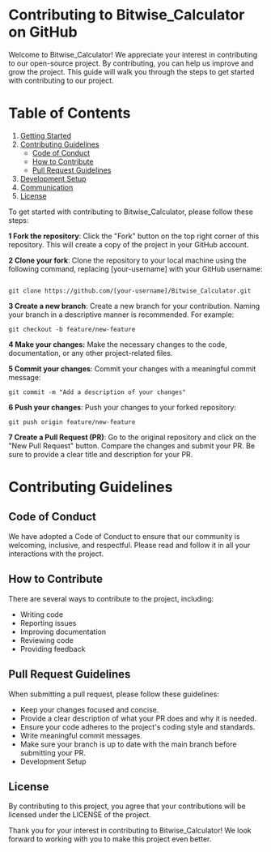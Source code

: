 # Contributing to Bitwise_Calculator on GitHub
Welcome to Bitwise_Calculator! We appreciate your interest in contributing to our open-source project. By contributing, you can help us improve and grow the project. This guide will walk you through the steps to get started with contributing to our project.

# Table of Contents

1. [Getting Started](#getting-started)
2. [Contributing Guidelines](#contributing-guidelines)
   - [Code of Conduct](#code-of-conduct)
   - [How to Contribute](#how-to-contribute)
   - [Pull Request Guidelines](#pull-request-guidelines)
3. [Development Setup](#development-setup)
4. [Communication](#communication)
5. [License](#license)

To get started with contributing to Bitwise_Calculator, please follow these steps:

**1 Fork the repository**: Click the "Fork" button on the top right corner of this repository. This will create a copy of the project in your GitHub account.

**2 Clone your fork**: Clone the repository to your local machine using the following command, replacing [your-username] with your GitHub username:

```

git clone https://github.com/[your-username]/Bitwise_Calculator.git
```

**3 Create a new branch**: Create a new branch for your contribution. Naming your branch in a descriptive manner is recommended. For example:

```
git checkout -b feature/new-feature
```
**4 Make your changes:** Make the necessary changes to the code, documentation, or any other project-related files.

**5 Commit your changes**: Commit your changes with a meaningful commit message:

```
git commit -m "Add a description of your changes"
```

**6 Push your changes**: Push your changes to your forked repository:

```
git push origin feature/new-feature
```
**7 Create a Pull Request (PR)**: Go to the original repository and click on the "New Pull Request" button. Compare the changes and submit your PR. Be sure to provide a clear title and description for your PR.

# Contributing Guidelines

## Code of Conduct
We have adopted a Code of Conduct to ensure that our community is welcoming, inclusive, and respectful. Please read and follow it in all your interactions with the project.

## How to Contribute
There are several ways to contribute to the project, including:

-  Writing code
-  Reporting issues
-  Improving documentation
-  Reviewing code
-  Providing feedback

## Pull Request Guidelines
 
   When submitting a pull request, please follow these guidelines:

- Keep your changes focused and concise.
- Provide a clear description of what your PR does and why it is needed.
- Ensure your code adheres to the project's coding style and standards.
- Write meaningful commit messages.
- Make sure your branch is up to date with the main branch before submitting your PR.
- Development Setup


## License
By contributing to this project, you agree that your contributions will be licensed under the LICENSE of the project.

Thank you for your interest in contributing to Bitwise_Calculator! We look forward to working with you to make this project even better.
